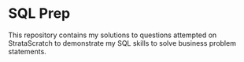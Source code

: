 # SQL Prep
This repository contains my solutions to questions attempted on StrataScratch to demonstrate my SQL skills to solve business problem statements.
